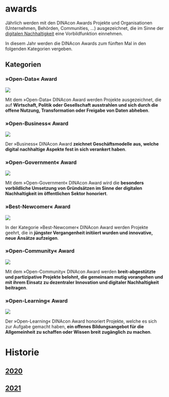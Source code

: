 # awards

Jährlich werden mit den DINAcon Awards Projekte und Organisationen (Unternehmen, Behörden, Communities, ...) ausgezeichnet, die im Sinne der [digitalen Nachhaltigkeit](https://de.wikipedia.org/wiki/Digitale_Nachhaltigkeit) eine Vorbildfunktion einnehmen.

In diesem Jahr werden die DINAcon Awards zum fünften Mal in den folgenden Kategorien vergeben. 

## Kategorien

### »Open-Data« Award

![](https://upload.wikimedia.org/wikipedia/commons/thumb/f/ff/Icon_DINA_Voraussetzungen_Digitale_Nachhaltigkeit_03_Semantische_Daten_Farbig.svg/240px-Icon_DINA_Voraussetzungen_Digitale_Nachhaltigkeit_03_Semantische_Daten_Farbig.svg.png)

Mit dem »Open-Data« DINAcon Award werden Projekte ausgezeichnet, die auf **Wirtschaft, Politik oder Gesellschaft ausstrahlen und sich durch die offene Nutzung, Transformation oder Freigabe von Daten abheben**.

### »Open-Business« Award

![](https://upload.wikimedia.org/wikipedia/commons/thumb/7/7c/Icon_DINA_Voraussetzungen_Digitale_Nachhaltigkeit_09_Breit_Abgest%C3%BCtzte_Finanzierung_Farbig.svg/240px-Icon_DINA_Voraussetzungen_Digitale_Nachhaltigkeit_09_Breit_Abgest%C3%BCtzte_Finanzierung_Farbig.svg.png)

Der »Business« DINAcon Award **zeichnet Geschäftsmodelle aus, welche digital nachhaltige Aspekte fest in sich verankert haben**.

### »Open-Government« Award

![](https://upload.wikimedia.org/wikipedia/commons/thumb/1/1f/Icon_DINA_Schwerpunkte_Parldigi_03_Open_Government_Data_Farbig.svg/240px-Icon_DINA_Schwerpunkte_Parldigi_03_Open_Government_Data_Farbig.svg.png)

Mit dem »Open-Government« DINAcon Award wird die **besonders vorbildliche Umsetzung von Gründsätzen im Sinne der digitalen Nachhaltigkeit im öffentlichen Sektor honoriert**.

### »Best-Newcomer« Award

![](https://upload.wikimedia.org/wikipedia/commons/thumb/f/fa/Icon_DINA_Schwerpunkte_Parldigi_02_Open_Standards_Farbig.svg/240px-Icon_DINA_Schwerpunkte_Parldigi_02_Open_Standards_Farbig.svg.png)

In der Kategorie »Best-Newcomer« DINAcon Award werden Projekte geehrt, die in **jüngster Vergangenheit initiiert wurden und innovative, neue Ansätze aufzeigen**.

### »Open-Community« Award

![](https://upload.wikimedia.org/wikipedia/commons/thumb/b/b3/Icon_DINA_Voraussetzungen_Digitale_Nachhaltigkeit_07_Partizipationskultur_Farbig.svg/240px-Icon_DINA_Voraussetzungen_Digitale_Nachhaltigkeit_07_Partizipationskultur_Farbig.svg.png)

Mit dem »Open-Community« DINAcon Award werden **breit-abgestützte und partizipative Projekte belohnt, die gemeinsam mutig vorangehen und mit ihrem Einsatz zu dezentraler Innovation und digitaler Nachhaltigkeit beitragen**.

### »Open-Learning« Award

![](https://upload.wikimedia.org/wikipedia/commons/thumb/3/3c/Icon_DINA_Voraussetzungen_Digitale_Nachhaltigkeit_06_Geteiltes_Wissen_Farbig.svg/240px-Icon_DINA_Voraussetzungen_Digitale_Nachhaltigkeit_06_Geteiltes_Wissen_Farbig.svg.png)

Der »Open-Learning« DINAcon Award honoriert Projekte, welche es sich zur Aufgabe gemacht haben, **ein offenes Bildungsangebot für die Allgemeinheit zu schaffen oder Wissen breit zugänglich zu machen**.

# Historie

## [2020](2020)

## [2021](2021)
